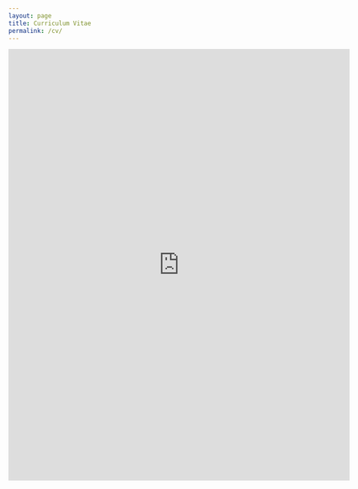 ```yaml
---
layout: page
title: Curriculum Vitae
permalink: /cv/
---
```

<iframe align="center" src="https://docs.google.com/viewer?url=https://drive.google.com/file/d/0B8L9toRB0NgsLWloR1VVZzFFNm8&embedded=true" style="width:680px; height:860px;" frameborder="0"></iframe>
 
